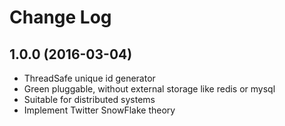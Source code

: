 # Change Log

## 1.0.0 (2016-03-04)

* ThreadSafe unique id generator
* Green pluggable, without external storage like redis or mysql
* Suitable for distributed systems
* Implement Twitter SnowFlake theory

